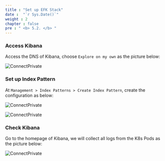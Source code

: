 ```yaml
---
title : "Set up EFK Stack"
date :  "`r Sys.Date()`" 
weight : 2 
chapter : false
pre : " <b> 5.2. </b> "
---
```


### Access Kibana 

Access the DNS of Kibana, choose `Explore on my own` as the picture below:

![ConnectPrivate](/FCJ2024-Workshop2/images/5-finish-monitoring/5.2-efk/efk_0.png)

### Set up Index Pattern

At `Management > Index Patterns > Create Index Pattern`, create the configuration as below:

![ConnectPrivate](/FCJ2024-Workshop2/images/5-finish-monitoring/5.2-efk/efk_1.png)

![ConnectPrivate](/FCJ2024-Workshop2/images/5-finish-monitoring/5.2-efk/efk_2.png)

### Check Kibana


Go to the homepage of Kibana, we will collect all logs from the K8s Pods as the picture below:

![ConnectPrivate](/FCJ2024-Workshop2/images/5-finish-monitoring/5.2-efk/efk_3.png)